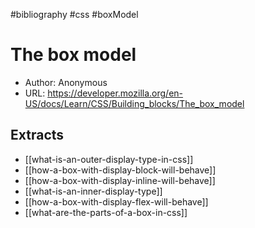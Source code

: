#bibliography
#css
#boxModel

# The box model

- Author: Anonymous
- URL: <https://developer.mozilla.org/en-US/docs/Learn/CSS/Building_blocks/The_box_model>

## Extracts
- [[what-is-an-outer-display-type-in-css]]
- [[how-a-box-with-display-block-will-behave]]
- [[how-a-box-with-display-inline-will-behave]]
- [[what-is-an-inner-display-type]]
- [[how-a-box-with-display-flex-will-behave]]
- [[what-are-the-parts-of-a-box-in-css]]
